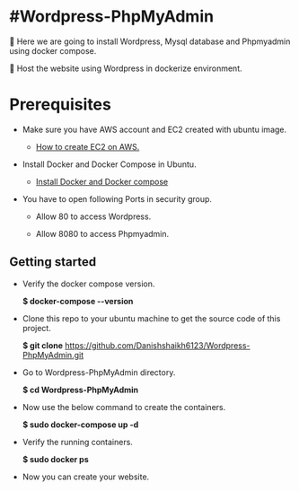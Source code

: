 
# #Wordpress-PhpMyAdmin

🚀 Here we are going to install Wordpress, Mysql database and Phpmyadmin using docker compose.

🚀 Host the website using Wordpress in dockerize environment.

# Prerequisites

-  Make sure you have AWS account and EC2 created with ubuntu image. 
   
   - [How to create EC2 on AWS.](https://docs.aws.amazon.com/efs/latest/ug/gs-step-one-create-ec2-resources.html) 


-  Install Docker and Docker Compose in Ubuntu.


   - [Install Docker and Docker compose](https://docs.docker.com/engine/install/ubuntu/)

-  You have to open following Ports in security group.

   - Allow 80 to access Wordpress.

   - Allow 8080 to access Phpmyadmin.


## Getting started

- Verify the docker compose version.

     **$ docker-compose --version**

-  Clone this repo to your ubuntu machine to get the source code of this project.   

    **$ git clone** https://github.com/Danishshaikh6123/Wordpress-PhpMyAdmin.git

-  Go to Wordpress-PhpMyAdmin directory.

   **$ cd Wordpress-PhpMyAdmin**

- Now use the below command to create the containers.

   **$ sudo docker-compose up -d**

- Verify the running containers.

  **$ sudo docker ps** 

- Now you can create your website. 
